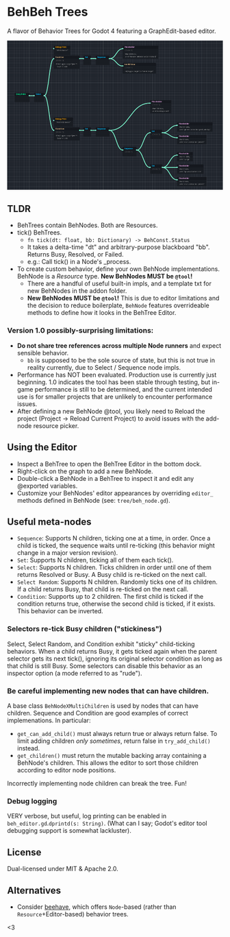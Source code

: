 # BehBeh Trees
A flavor of Behavior Trees for Godot 4 featuring a GraphEdit-based editor.

![screenshot of BehBeh Trees](doc/Screenshot_2023-05-26_173006.png)

## TLDR
- BehTrees contain BehNodes. Both are Resources.
- tick() BehTrees.
  - `fn tick(dt: float, bb: Dictionary) -> BehConst.Status`
  - It takes a delta-time "dt" and arbitrary-purpose blackboard "bb". Returns Busy, Resolved, or Failed.
  - e.g.: Call tick() in a Node's _process.
- To create custom behavior, define your own BehNode implementations. BehNode is a _Resource_ type. **New BehNodes MUST be `@tool`!**
  - There are a handful of useful built-in impls, and a template txt for new BehNodes in the addon folder.
  - **New BehNodes MUST be `@tool`!** This is due to editor limitations and the decision to reduce boilerplate, `BehNode` features overrideable methods to define how it looks in the BehTree Editor.

### Version 1.0 possibly-surprising limitations:
  - **Do not share tree references across multiple Node runners** and expect sensible behavior.
	- `bb` is supposed to be the sole source of state, but this is not true in reality currently, due to Select / Sequence node impls.
  - Performance has NOT been evaluated. Production use is currently just beginning. 1.0 indicates the tool has been stable through testing, but in-game performance is still to be determined, and the current intended use is for smaller projects that are unlikely to encounter performance issues.
  - After defining a new BehNode @tool, you likely need to Reload the project (Project -> Reload Current Project) to avoid issues with the add-node resource picker.

## Using the Editor
- Inspect a BehTree to open the BehTree Editor in the bottom dock.
- Right-click on the graph to add a new BehNode.
- Double-click a BehNode in a BehTree to inspect it and edit any @exported variables.
- Customize your BehNodes' editor appearances by overriding `editor_` methods defined in BehNode (see: `tree/beh_node.gd`).

## Useful meta-nodes
- `Sequence`: Supports N children, ticking one at a time, in order. Once a child is ticked, the sequence waits until re-ticking (this behavior might change in a major version revision).
- `Set`: Supports N children, ticking all of them each tick().
- `Select`: Supports N children. Ticks children in order until one of them returns Resolved or Busy. A Busy child is re-ticked on the next call.
- `Select Random`: Supports N children. Randomly ticks one of its children. If a child returns Busy, that child is re-ticked on the next call.
- `Condition`: Supports up to 2 children. The first child is ticked if the condition returns true, otherwise the second child is ticked, if it exists. This behavior can be inverted.

### Selectors re-tick Busy children ("stickiness")
Select, Select Random, and Condition exhibit "sticky" child-ticking behaviors. When a child returns Busy, it gets ticked again when the parent selector gets its next tick(), ignoring its original selector condition as long as that child is still Busy. Some selectors can disable this behavior as an inspector option (a mode referred to as "rude").

### Be careful implementing new nodes that can have children.
A base class `BehNodeXMultiChildren` is used by nodes that can have children. Sequence and Condition are good examples of correct implemenations. In particular:
- `get_can_add_child()` must always return true or always return false. To limit adding children _only sometimes_, return false in `try_add_child()` instead.
- `get_children()` must return the mutable backing array containing a BehNode's children. This allows the editor to sort those children according to editor node positions.

Incorrectly implementing node children can break the tree. Fun!

### Debug logging
VERY verbose, but useful, log printing can be enabled in `beh_editor.gd`.`dprintd(s: String)`. (What can I say; Godot's editor tool debugging support is somewhat lackluster).
  
## License

Dual-licensed under MIT & Apache 2.0.

## Alternatives
- Consider [beehave](https://github.com/bitbrain/beehave), which offers `Node`-based (rather than `Resource`+Editor-based) behavior trees.


<3

